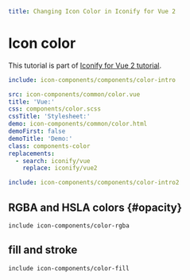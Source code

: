 ```yaml
title: Changing Icon Color in Iconify for Vue 2
```

# Icon color

This tutorial is part of [Iconify for Vue 2 tutorial](./index.md).

```yaml
include: icon-components/components/color-intro
```

```yaml
src: icon-components/common/color.vue
title: 'Vue:'
css: components/color.scss
cssTitle: 'Stylesheet:'
demo: icon-components/common/color.html
demoFirst: false
demoTitle: 'Demo:'
class: components-color
replacements:
  - search: iconify/vue
    replace: iconify/vue2
```

```yaml
include: icon-components/components/color-intro2
```

## RGBA and HSLA colors {#opacity}

`include icon-components/color-rgba`

## fill and stroke

`include icon-components/color-fill`

